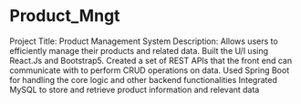 # Product_Mngt
Project Title: Product Management System 
Description:
 Allows users to efficiently manage their products and related data.
 Built the U/I using React.Js and Bootstrap5.
 Created a set of REST APIs that the front end can communicate with to perform CRUD operations on data.
 Used Spring Boot for handling the core logic and other backend functionalities
 Integrated MySQL to store and retrieve product information and relevant data 
